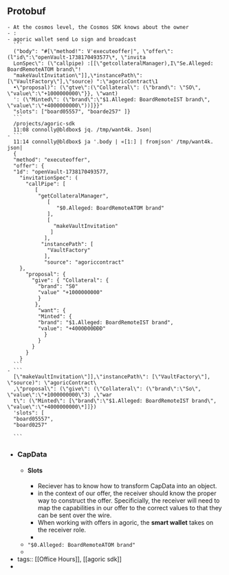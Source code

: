 ## Protobuf
	- At the cosmos level, the Cosmos SDK knows about the owner
	- :
	- agoric wallet send Lo sign and broadcast
	  ```
	  ("body": "#[\"method!": V'executeoffer|", \"offer\": (l"id\":\"openVault-1738170493577\*, \"invita
	  LonSpec\": (\"callpipe) :[[\"getcollateralManager),I\"Se.Alleged: BoardRemoteATOM brand\"!
	  "makeVaultInvitation\"]],\*instancePath\":[\"VaultFactory\"],\"source) ":\"agoricContract\1
	  •\"proposal)": (\"gtve\":(\"Collateral\": (\"brand\": \"SO\", \"value\":\"+1000000000\"}}, \"want)
	  ': (\"Minted\": (\"brand\":\"$1.Alleged: BoardRemoteIST brand\", \"value\":\"+4000000000\"))]}}"
	  "slots": ["board05557", "boarde257" ]}
	  ```
	  /projects/agoric-sdk
	  11:08 connolly@bldbox$ jq. /tmp/want4k. Json|
	- ```
	  11:14 connolly@bldbox$ ja '.body | «[1:] | fromjson' /tmp/want4k. json|
	  { 
	  "method": "executeoffer", 
	  "offer": {
	  "1d": "openVault-1738170493577,
	    "invitationSpec": (
	      "callPipe": [
	         [ 
	          "getCollateralManager",
	             [
	                "$0.Alleged: BoardRemoteATOM brand"
	             ],
	             [
	               "makeVaultInvitation"
	              ]
	            ],
	           "instancePath": [
	             "VaultFactory"
	            ],
	            "source": "agoriccontract"
	  	},
	      "proposal": {
	        "give": { "Collateral": {
	          "brand": "S0"
	          "value" "+1000000000"
	          }
	         },
	          "want": {
	          "Minted": {
	          "brand": "$1.Alleged: BoardRemoteIST brand",
	          "value": "+4000Đ00ĐĐĐ"
	          	}
	          }
	        }
	      }
	    }    
	  ```
	- ```
	  [\"makeVaultInvitation\"]],\"instancePath\": [\"VaultFactory\"], \"source)": \"agoricContract\
	  ,\"proposal\": (\"give\": (\"Collateral\": (\"brand\":\"So\", \"value\":\"+1000000000\"3) ,\"war
	  t\": (\"Minted\": [\"brand\":\"$1.Alleged: BoardRemoteIST brand\", \"value\":\"+4000000000\*]]})
	  'slots": [
	  "board05557",
	  "board0257"
	  
	  ```
- ### CapData
	- #### Slots
		- Reciever has to know how to transform CapData into an object.
		- in the context of our offer, the receiver should know the proper way to construct the offer. Specificially, the receiver will need to map the capabilities in our offer to the correct values to that they can be sent over the wire.
		- When working with offers in agoric, the **smart wallet** takes on the receiver role.
		-
	- `"$0.Alleged: BoardRemoteATOM brand"`
	-
- tags:: [[Office Hours]], [[agoric sdk]]
-